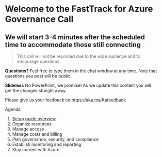 # Welcome to the FastTrack for Azure Governance Call
## We will start 3-4 minutes after the scheduled time to accommodate those still connecting

> This call will not be recorded due to the wide audience and to encourage questions.

**Questions?** Feel free to type them in the chat window at any time. Note that questions you post will be public. 

**Slideless** No PowerPoint, we promise! As we update this content you will get the changes straight away.

Please give us your feedback on https://aka.ms/ftafeedback

Agenda
1. [Setup guide overview](https://ms.portal.azure.com/#blade/Microsoft_Azure_Resources/QuickstartPlaybookBlade/guideId/intro-azure-setup)
1. Organize resources
1. Manage access
1. Manage costs and billing
1. Plan governance, security, and compliance
1. Establish monitoring and reporting
1. Stay current with Azure
